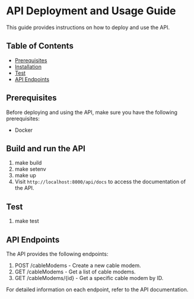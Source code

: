 # API Deployment and Usage Guide

This guide provides instructions on how to deploy and use the API.

## Table of Contents

- [Prerequisites](#prerequisites)
- [Installation](#installation)
- [Test](#test)
- [API Endpoints](#api-endpoints)


## Prerequisites

Before deploying and using the API, make sure you have the following prerequisites:

- Docker

## Build and run the API

1. make build
2. make setenv
3. make up
4. Visit `http://localhost:8000/api/docs` to access the documentation of the API.

## Test

1. make test

## API Endpoints

The API provides the following endpoints:

1. POST /cableModems - Create a new cable modem.
2. GET /cableModems - Get a list of cable modems.
3. GET /cableModems/{id} - Get a specific cable modem by ID.

For detailed information on each endpoint, refer to the API documentation.

